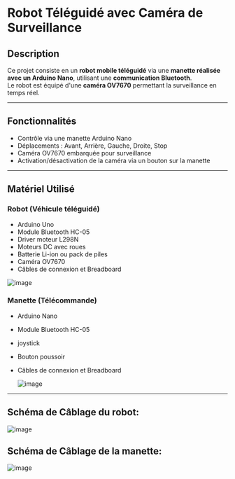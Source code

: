 # Robot Téléguidé avec Caméra de Surveillance

## Description  
Ce projet consiste en un **robot mobile téléguidé** via une **manette réalisée avec un Arduino Nano**, utilisant une **communication Bluetooth**.  
Le robot est équipé d'une **caméra OV7670** permettant la surveillance en temps réel.  

---

## Fonctionnalités  
- Contrôle via une manette Arduino Nano  
- Déplacements : Avant, Arrière, Gauche, Droite, Stop  
- Caméra OV7670 embarquée pour surveillance  
- Activation/désactivation de la caméra via un bouton sur la manette  

---

## Matériel Utilisé  

### Robot (Véhicule téléguidé)  
- Arduino Uno  
- Module Bluetooth HC-05  
- Driver moteur L298N  
- Moteurs DC avec roues  
- Batterie Li-ion ou pack de piles  
- Caméra OV7670  
- Câbles de connexion et Breadboard

![image](https://github.com/user-attachments/assets/bc8d810d-dd9d-4494-a625-2ce096425c78)

  

### Manette (Télécommande)  
- Arduino Nano  
- Module Bluetooth HC-05
- joystick
- Bouton poussoir  
- Câbles de connexion et Breadboard

  ![image](https://github.com/user-attachments/assets/fa0d03b2-2123-4716-9c56-67f2d0bcb2bc)


---

## Schéma de Câblage du robot:
![image](https://github.com/user-attachments/assets/a5174882-97a5-4292-a66d-51ff2308223d)

## Schéma de Câblage de la manette:
![image](https://github.com/user-attachments/assets/38898fd3-2f60-4dc1-8218-658d939a3cb6)






